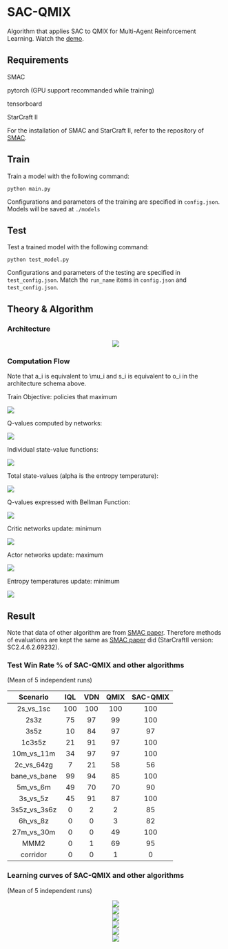 
# SAC-QMIX

Algorithm that applies SAC to QMIX for Multi-Agent Reinforcement Learning. Watch the [demo](https://youtu.be/T0t-d1e7IkE).

## Requirements

SMAC

pytorch (GPU support recommanded while training)

tensorboard

StarCraft II

For the installation of SMAC and StarCraft II, refer to the repository of [SMAC](https://github.com/oxwhirl/smac).

## Train

Train a model with the following command:

```shell
python main.py
```

Configurations and parameters of the training are specified in `config.json`. Models will be saved at `./models`

## Test

Test a trained model with the following command:

```shell
python test_model.py
```
Configurations and parameters of the testing are specified in `test_config.json`. Match the `run_name` items in `config.json` and `test_config.json`.

## Theory & Algorithm

### Architecture

<div align=center><img src = "https://github.com/FlickerNiko/SAC-QMIX/blob/master/SAC-QMIX.svg"/></div>

### Computation Flow

Note that a_i is equivalent to \mu_i and s_i is equivalent to o_i in the architecture schema above.

Train Objective: policies that maximum

<img src="https://github.com/FlickerNiko/SAC-QMIX/blob/master/formulas/formula1.png"/>

Q-values computed by networks: 

<img src="https://github.com/FlickerNiko/SAC-QMIX/blob/master/formulas/formula2.png"/>

Individual state-value functions: 

<img src="https://github.com/FlickerNiko/SAC-QMIX/blob/master/formulas/formula4.png"/>

Total state-values (alpha is the entropy temperature):

<img src="https://github.com/FlickerNiko/SAC-QMIX/blob/master/formulas/formula3.png"/>

Q-values expressed with Bellman Function: 

<img src="https://github.com/FlickerNiko/SAC-QMIX/blob/master/formulas/formula5.png"/>

Critic networks update: minimum

<img src="https://github.com/FlickerNiko/SAC-QMIX/blob/master/formulas/formula6.png"/>

Actor networks update: maximum

<img src="https://github.com/FlickerNiko/SAC-QMIX/blob/master/formulas/formula7.png"/>

Entropy temperatures update: minimum

<img src ="https://github.com/FlickerNiko/SAC-QMIX/blob/master/formulas/formula8.png"/>





## Result

Note that data of other algorithm are from [SMAC paper](https://github.com/oxwhirl/smac/releases/download/v1/smac_run_data.json). Therefore methods of evaluations are kept the same as [SMAC paper](https://arxiv.org/abs/1902.04043) did (StarCraftII version: SC2.4.6.2.69232). 

### Test Win Rate % of SAC-QMIX and other algorithms

(Mean of 5 independent runs)

<div align=center>
  
|  Scenario  | IQL | VDN | QMIX | SAC-QMIX |
|  :-------: | :-: | :-: | :--: | :------: |
|  2s_vs_1sc | 100 | 100 | 100  | 100 |
|  2s3z      | 75  | 97  | 99   | 100 |
|  3s5z      | 10  | 84  | 97   | 97  |
|  1c3s5z    | 21  | 91  | 97   | 100 |
| 10m_vs_11m | 34  | 97  | 97   | 100 |
| 2c_vs_64zg | 7   | 21  | 58   | 56  |
|bane_vs_bane| 99  | 94  | 85   | 100 |
|  5m_vs_6m  | 49  | 70  | 70   | 90  |
|  3s_vs_5z  | 45  | 91  | 87   | 100 |
|3s5z_vs_3s6z| 0   | 2   | 2    | 85  |
|  6h_vs_8z  | 0   | 0   | 3    | 82  |
| 27m_vs_30m | 0   | 0   | 49   | 100 |
|   MMM2     | 0   | 1   | 69   | 95  |
|  corridor  | 0   | 0   | 1    | 0   |
</div>

### Learning curves of SAC-QMIX and other algorithms

(Mean of 5 independent runs)

<div align=center><img src ="https://github.com/FlickerNiko/SAC-QMIX/blob/master/figures/5m_vs_6m_all.svg"/></div>
<div align=center><img src ="https://github.com/FlickerNiko/SAC-QMIX/blob/master/figures/27m_vs_30m_all.svg"/></div>
<div align=center><img src ="https://github.com/FlickerNiko/SAC-QMIX/blob/master/figures/2c_vs_64zg_all.svg"/></div>
<div align=center><img src ="https://github.com/FlickerNiko/SAC-QMIX/blob/master/figures/MMM2_all.svg"/></div>
<div align=center><img src ="https://github.com/FlickerNiko/SAC-QMIX/blob/master/figures/3s5z_vs_3s6z_all.svg"/></div>
<div align=center><img src ="https://github.com/FlickerNiko/SAC-QMIX/blob/master/figures/6h_vs_8z_all.svg"/></div>
